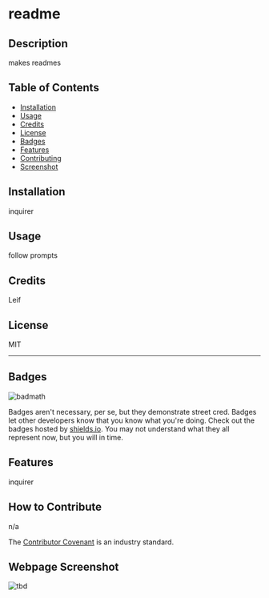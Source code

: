 
# readme

## Description

makes readmes

## Table of Contents

- [Installation](#installation)
- [Usage](#usage)
- [Credits](#credits)
- [License](#license)
- [Badges](#badges)
- [Features](#features)
- [Contributing](#contributing)
- [Screenshot](#screenshot)

## Installation

inquirer

## Usage

follow prompts


## Credits

Leif

## License

MIT

---

## Badges

![badmath](https://img.shields.io/github/languages/top/lernantino/badmath)

Badges aren't necessary, per se, but they demonstrate street cred. Badges let other developers know that you know what you're doing. Check out the badges hosted by [shields.io](https://shields.io/). You may not understand what they all represent now, but you will in time.

## Features

inquirer

## How to Contribute

n/a 

The [Contributor Covenant](https://www.contributor-covenant.org/) is an industry standard.

## Webpage Screenshot
    
![tbd](tbd)